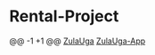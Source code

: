 # Rental-Project
@@ -1 +1 @@
[ZulaUga](https://katodesire63.github.io/ZulaUga-App/)
[ZulaUga-App](https://katodesire63.github.io/ZulaUga-App/)
